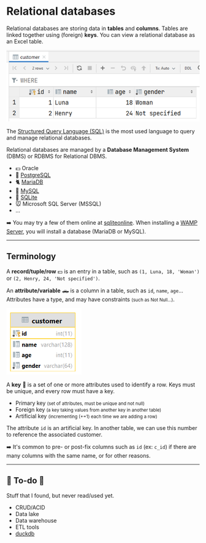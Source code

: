 # Relational databases

<div class="row row-cols-md-2"><div>

Relational databases are storing data in **tables** and **columns**. Tables are linked together using (foreign) **keys**. You can view a relational database as an Excel table.

<div class="col-12 col-md-8 mx-auto">

![Database Table X Column](_images/table_view.png)
</div>

The [Structured Query Language (SQL)](../sql/index.md) is the most used language to query and manage relational databases.

</div><div>

Relational databases are managed by a **Database Management System** (DBMS) or RDBMS for Relational DBMS.

* 💵 Oracle
* 🍰 [PostgreSQL](../sql/index.md#dbms-specific)
* 🐈 [MariaDB](../sql/index.md#dbms-specific)
* 🍃 [MySQL](../sql/index.md#dbms-specific)
* 🦐 [SQLite](../sql/index.md#dbms-specific)
* 🐭 Microsoft SQL  Server (MSSQL)
* ...

➡️ You may try a few of them online at [sqliteonline](https://sqliteonline.com/). When installing a [WAMP Server](/operating-systems/webservers/apache/wamp.md), you will install a database (MariaDB or MySQL).
</div></div>

<hr class="sep-both">

## Terminology

<div class="row row-cols-md-2"><div>

A **record/tuple/row** 💵 is an entry in a table, such as `(1, Luna, 18, 'Woman')` or `(2, Henry, 24, 'Not specified')`.

An **attribute/variable** 🛻 is a column in a table, such as `id`, `name`, `age`... Attributes have a type, and may have constraints <small>(such as Not Null...)</small>.

<div class="col-12 col-md-3 mx-auto">

![Database Table UML Model](_images/table_modeling.png)
</div>

</div><div>

A **key** 🔑 is a set of one or more attributes used to identify a row. Keys must be unique, and every row must have a key.

* Primary key <small>(set of attributes, must be unique and not null)</small>
* Foreign key <small>(a key taking values from another key in another table)</small>
* Artificial key <small>(incrementing (+=1) each time we are adding a row)</small>

The attribute `id` is an artificial key. In another table, we can use this number to reference the associated customer.

➡️  It's common to pre- or post-fix columns such as `id` (ex: `c_id`) if there are many columns with the same name, or for other reasons.
</div></div>

<hr class="sep-both">

## 👻 To-do 👻

Stuff that I found, but never read/used yet.

<div class="row row-cols-md-2"><div>

* CRUD/ACID
* Data lake
* Data warehouse
* ETL tools
* [duckdb](https://github.com/duckdb/duckdb)
</div><div>
</div></div>